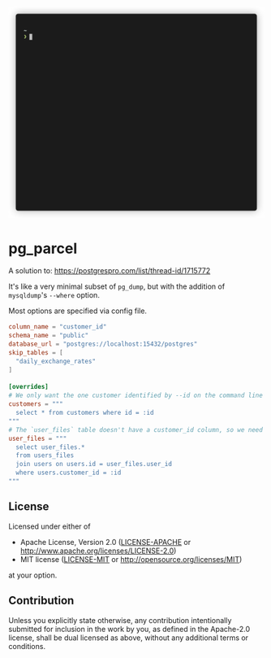 ![screenshot](screenshots/demo.gif)

# pg_parcel

A solution to: https://postgrespro.com/list/thread-id/1715772

It's like a very minimal subset of `pg_dump`, but with the addition of `mysqldump`'s `--where` option.

Most options are specified via config file.

```toml
column_name = "customer_id"
schema_name = "public"
database_url = "postgres://localhost:15432/postgres"
skip_tables = [
  "daily_exchange_rates"
]

[overrides]
# We only want the one customer identified by --id on the command line
customers = """
  select * from customers where id = :id
"""
# The `user_files` table doesn't have a customer_id column, so we need to join.
user_files = """
  select user_files.*
  from users_files
  join users on users.id = user_files.user_id
  where users.customer_id = :id
"""
```

## License

Licensed under either of

- Apache License, Version 2.0
  ([LICENSE-APACHE](LICENSE-APACHE) or http://www.apache.org/licenses/LICENSE-2.0)
- MIT license
  ([LICENSE-MIT](LICENSE-MIT) or http://opensource.org/licenses/MIT)

at your option.

## Contribution

Unless you explicitly state otherwise, any contribution intentionally submitted
for inclusion in the work by you, as defined in the Apache-2.0 license, shall be
dual licensed as above, without any additional terms or conditions.
